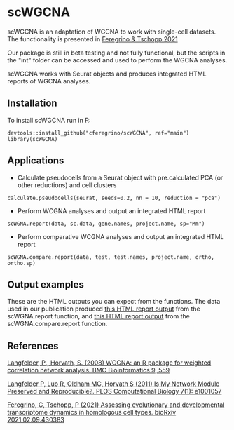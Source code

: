 # scWGCNA
scWGCNA is an adaptation of WGCNA to work with single-cell datasets.
The functionality is presented in  <a href="https://doi.org/10.1101/2021.02.09.430383" target="_blank">Feregrino & Tschopp 2021</a>

Our package is still in beta testing and not fully functional, but the scripts in the "int" folder can be accessed and used to perform the WGCNA analyses.

scWGCNA works with Seurat objects and produces integrated HTML reports of WGCNA analyses.

## Installation

To install scWGCNA run in R:
```
devtools::install_github("cferegrino/scWGCNA", ref="main")
library(scWGCNA)

```

## Applications
* Calculate pseudocells from a Seurat object with pre.calculated PCA (or other reductions) and cell clusters
```
calculate.pseudocells(seurat, seeds=0.2, nn = 10, reduction = "pca")
```
* Perform WCGNA analyses and output an integrated HTML report
```
scWGNA.report(data, sc.data, gene.names, project.name, sp="Mm")
```
* Perform comparative WCGNA analyses and output an integrated HTML report
```
scWGNA.compare.report(data, test, test.names, project.name, ortho, ortho.sp)
```

## Output examples
These are the HTML outputs you can expect from the functions.
The data used in our publication produced [this HTML report output](https://htmlpreview.github.io/?https://github.com/CFeregrino/scWGCNA/blob/main/HTMLexamples/WGCNA_report_E15test3_080421.html) from the scWGNA.report function, and [this HTML report output](https://htmlpreview.github.io/?https://github.com/CFeregrino/scWGCNA/blob/main/HTMLexamples/WGNA_comparative_E15.nb.html) from the scWGNA.compare.report function.

## References

<a href="https://bmcbioinformatics.biomedcentral.com/articles/10.1186/1471-2105-9-559" target="_blank">Langfelder, P., Horvath, S. (2008) WGCNA: an R package for weighted correlation network analysis. BMC Bioinformatics 9, 559</a>

<a href="https://journals.plos.org/ploscompbiol/article?id=10.1371/journal.pcbi.1001057" target="_blank">Langfelder P, Luo R, Oldham MC, Horvath S (2011) Is My Network Module Preserved and Reproducible?. PLOS Computational Biology 7(1): e1001057</a>

<a href="https://doi.org/10.1101/2021.02.09.430383" target="_blank">Feregrino, C, Tschopp, P (2021) Assessing evolutionary and developmental transcriptome dynamics in homologous cell types. bioRxiv 2021.02.09.430383</a>
